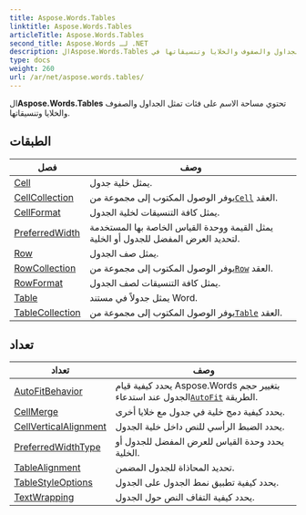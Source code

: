 ```yaml
---
title: Aspose.Words.Tables
linktitle: Aspose.Words.Tables
articleTitle: Aspose.Words.Tables
second_title: Aspose.Words لـ .NET
description: الAspose.Words.Tables تحتوي مساحة الاسم على فئات تمثل الجداول والصفوف والخلايا وتنسيقاتها في C#.
type: docs
weight: 260
url: /ar/net/aspose.words.tables/
---
```

ال**Aspose.Words.Tables** تحتوي مساحة الاسم على فئات تمثل الجداول والصفوف والخلايا وتنسيقاتها.

## الطبقات

| فصل | وصف |
| --- | --- |
| [Cell](./cell/) | يمثل خلية جدول. |
| [CellCollection](./cellcollection/) | يوفر الوصول المكتوب إلى مجموعة من[`Cell`](../aspose.words.tables/cell/) العقد. |
| [CellFormat](./cellformat/) | يمثل كافة التنسيقات لخلية الجدول. |
| [PreferredWidth](./preferredwidth/) | يمثل القيمة ووحدة القياس الخاصة بها المستخدمة لتحديد العرض المفضل للجدول أو الخلية. |
| [Row](./row/) | يمثل صف الجدول. |
| [RowCollection](./rowcollection/) | يوفر الوصول المكتوب إلى مجموعة من[`Row`](../aspose.words.tables/row/) العقد. |
| [RowFormat](./rowformat/) | يمثل كافة التنسيقات لصف الجدول. |
| [Table](./table/) | يمثل جدولاً في مستند Word. |
| [TableCollection](./tablecollection/) | يوفر الوصول المكتوب إلى مجموعة من[`Table`](../aspose.words.tables/table/) العقد. |
## تعداد

| تعداد | وصف |
| --- | --- |
| [AutoFitBehavior](./autofitbehavior/) | يحدد كيفية قيام Aspose.Words بتغيير حجم الجدول عند استدعاء[`AutoFit`](../aspose.words.tables/table/autofit/) الطريقة. |
| [CellMerge](./cellmerge/) | يحدد كيفية دمج خلية في جدول مع خلايا أخرى. |
| [CellVerticalAlignment](./cellverticalalignment/) | يحدد الضبط الرأسي للنص داخل خلية الجدول. |
| [PreferredWidthType](./preferredwidthtype/) | يحدد وحدة القياس للعرض المفضل للجدول أو الخلية. |
| [TableAlignment](./tablealignment/) | تحديد المحاذاة للجدول المضمن. |
| [TableStyleOptions](./tablestyleoptions/) | يحدد كيفية تطبيق نمط الجدول على الجدول. |
| [TextWrapping](./textwrapping/) | يحدد كيفية التفاف النص حول الجدول. |
